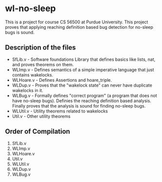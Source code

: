 wl-no-sleep
===========

This is a project for course CS 56500 at Purdue University. This project proves that applying reaching definition based bug detection for no-sleep bugs is sound.

Description of the files
------------------------

* SfLib.v - Software foundations Library that defines basics like lists, nat, and proves theorems on them.
* WLImp.v - Defines semantics of a simple imperative language that just contains wakelocks.
* WLHoare.v - Defines Assertions and hoare_triple. 
* WLDup.v - Proves that the "wakelock state" can never have duplicate wakelocks in it.
* WLBug.v - Formally defines "correct program" (a program that does not have no-sleep bugs). Definies the reaching definition based analysis. Finally proves that the analysis is sound for finding no-sleep bugs.
* WLUtil.v - Utility theorems related to wakelocks
* Util.v - Other utility theorems

Order of Compilation
------------------------

1. SfLib.v
2. WLImp.v
3. WLHoare.v
4. Util.v
5. WLUtil.v
6. WLDup.v
7. WLBug.v